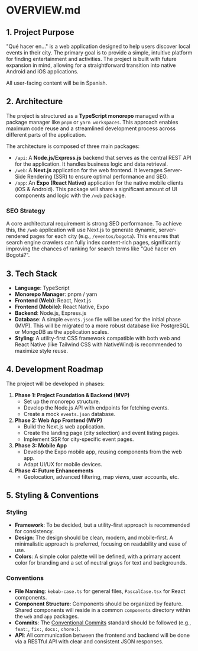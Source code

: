 # OVERVIEW.md

## 1. Project Purpose

"Qué hacer en..." is a web application designed to help users discover local events in their city. The primary goal is to provide a simple, intuitive platform for finding entertainment and activities. The project is built with future expansion in mind, allowing for a straightforward transition into native Android and iOS applications.

All user-facing content will be in Spanish.

## 2. Architecture

The project is structured as a **TypeScript monorepo** managed with a package manager like `pnpm` or `yarn workspaces`. This approach enables maximum code reuse and a streamlined development process across different parts of the application.

The architecture is composed of three main packages:

*   `/api`: A **Node.js/Express.js** backend that serves as the central REST API for the application. It handles business logic and data retrieval.
*   `/web`: A **Next.js** application for the web frontend. It leverages Server-Side Rendering (SSR) to ensure optimal performance and SEO.
*   `/app`: An **Expo (React Native)** application for the native mobile clients (iOS & Android). This package will share a significant amount of UI components and logic with the `/web` package.

### SEO Strategy

A core architectural requirement is strong SEO performance. To achieve this, the `/web` application will use Next.js to generate dynamic, server-rendered pages for each city (e.g., `/eventos/bogota`). This ensures that search engine crawlers can fully index content-rich pages, significantly improving the chances of ranking for search terms like "Qué hacer en Bogotá?".

## 3. Tech Stack

*   **Language**: TypeScript
*   **Monorepo Manager**: pnpm / yarn
*   **Frontend (Web)**: React, Next.js
*   **Frontend (Mobile)**: React Native, Expo
*   **Backend**: Node.js, Express.js
*   **Database**: A simple `events.json` file will be used for the initial phase (MVP). This will be migrated to a more robust database like PostgreSQL or MongoDB as the application scales.
*   **Styling**: A utility-first CSS framework compatible with both web and React Native (like Tailwind CSS with NativeWind) is recommended to maximize style reuse.

## 4. Development Roadmap

The project will be developed in phases:

1.  **Phase 1: Project Foundation & Backend (MVP)**
    *   Set up the monorepo structure.
    *   Develop the Node.js API with endpoints for fetching events.
    *   Create a mock `events.json` database.
2.  **Phase 2: Web App Frontend (MVP)**
    *   Build the Next.js web application.
    *   Create the landing page (city selection) and event listing pages.
    *   Implement SSR for city-specific event pages.
3.  **Phase 3: Mobile App**
    *   Develop the Expo mobile app, reusing components from the web app.
    *   Adapt UI/UX for mobile devices.
4.  **Phase 4: Future Enhancements**
    *   Geolocation, advanced filtering, map views, user accounts, etc.

## 5. Styling & Conventions

### Styling

*   **Framework**: To be decided, but a utility-first approach is recommended for consistency.
*   **Design**: The design should be clean, modern, and mobile-first. A minimalistic approach is preferred, focusing on readability and ease of use.
*   **Colors**: A simple color palette will be defined, with a primary accent color for branding and a set of neutral grays for text and backgrounds.

### Conventions

*   **File Naming**: `kebab-case.ts` for general files, `PascalCase.tsx` for React components.
*   **Component Structure**: Components should be organized by feature. Shared components will reside in a common `components` directory within the `web` and `app` packages.
*   **Commits**: The [Conventional Commits](https://www.conventionalcommits.org/) standard should be followed (e.g., `feat:`, `fix:`, `docs:`, `chore:`).
*   **API**: All communication between the frontend and backend will be done via a RESTful API with clear and consistent JSON responses.